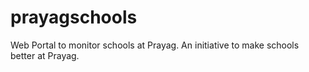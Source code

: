 # prayagschools
Web Portal to monitor schools at Prayag. An initiative to make schools better at Prayag.
